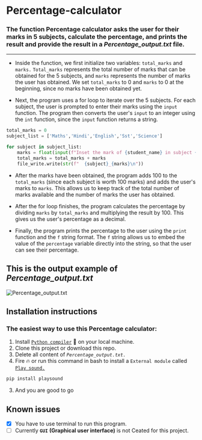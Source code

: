 # Percentage-calculator

### The function Percentage calculator asks the user for their marks in 5 subjects, calculate the percentage, and prints the result and provide the result in a *Percentage_output.txt* file.
----
* Inside the function, we first initialize two variables: `total_marks` and `marks.` `Total_marks` represents the total number of marks that can be obtained for the 5 subjects, and `marks` represents the number of marks the user has obtained. We set `total_marks` to 0 and `marks` to 0 at the beginning, since no marks have been obtained yet.

* Next, the program uses a for loop to iterate over the 5 subjects. For each subject, the user is prompted to enter their marks using the `input` function. The program then converts the user's `input` to an integer using the `int` function, since the `input` function returns a string.

```python
total_marks = 0
subject_list = ['Maths','Hindi','English','Sst','Science']

for subject in subject_list:
    marks = float(input(f"Inset the mark of {student_name} in subject {subject}: "))
    total_marks = total_marks + marks
    file_write.write(str(f"  {subject}_{marks}\n"))
```

* After the marks have been obtained, the program adds 100 to the `total_marks` (since each subject is worth 100 marks) and adds the user's marks to `marks`. This allows us to keep track of the total number of marks available and the number of marks the user has obtained.

* After the for loop finishes, the program calculates the percentage by dividing `marks` by `total_marks` and multiplying the result by 100. This gives us the user's percentage as a decimal.

* Finally, the program prints the percentage to the user using the `print` function and the `f` string format. The `f` string allows us to embed the value of the `percentage` variable directly into the string, so that the user can see their percentage.

## This is the output example of *Percentage_output.txt*
![Percentage_output.txt](https://user-images.githubusercontent.com/84720825/210390900-c4122141-ba8a-4984-80d6-970e62b26e80.png)

## Installation instructions
### The easiest way to use this Percentage calculator:
1. Install [`Python compiler`](https://www.python.org/downloads/) :snake: on your local machine.
2. Clone this project or download this repo.
3. Delete all content of *`Percentage_output.txt.`*
4. Fire :fire: or run this command in bash to install a `External module` called [`Play sound.`](https://pypi.org/project/playsound/)
```bash
pip install playsound
``` 
3. And you are good to go

## Known issues
- [x] You have to use terminal to run this program.
- [ ] Currently **`GUI`** **(Graphical user interface)** is not Ceated for this project.